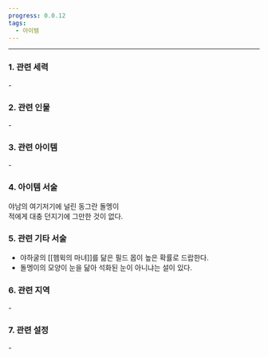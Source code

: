 ```yaml
---
progress: 0.0.12
tags:
  - 아이템
---
```

---
### 1. 관련 세력 
 \-

### 2. 관련 인물
 \-

### 3. 관련 아이템
\-


### 4. 아이템 서술
야남의 여기저기에 널린 동그란 돌멩이  
적에게 대충 던지기에 그만한 것이 없다.

### 5. 관련 기타 서술
- 야하굴의 [[헴윅의 마녀]]를 닮은 필드 몹이 높은 확률로 드랍한다.
- 돌멩이의 모양이 눈을 닮아 석화된 눈이 아니냐는 설이 있다.

### 6. 관련 지역
\-

### 7. 관련 설정
\-